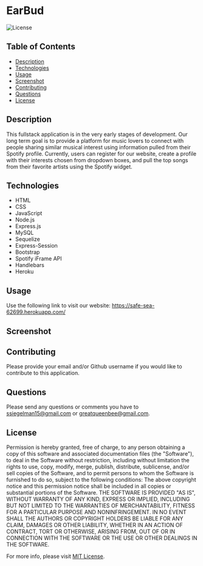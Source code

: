 # EarBud

![License](https://img.shields.io/badge/License-MIT-yellow.svg)

  ## Table of Contents
- [Description](#description)
- [Technologies](#technologies)
- [Usage](#usage)
- [Screenshot](#screenshot)
- [Contributing](#contributing)
- [Questions](#questions)
- [License](#license)

## Description

This fullstack application is in the very early stages of development. Our long term goal is to provide a platform for music lovers to connect with people sharing similar musical interest using information pulled from their Spotify profile. Currently, users can register for our website, create a profile with their interests chosen from dropdown boxes, and pull the top songs from their favorite artists using the Spotify widget.

## Technologies

- HTML
- CSS
- JavaScript
- Node.js
- Express.js
- MySQL
- Sequelize
- Express-Session
- Bootstrap
- Spotify iFrame API
- Handlebars
- Heroku

## Usage

Use the following link to visit our website: https://safe-sea-62699.herokuapp.com/

## Screenshot

## Contributing

Please provide your email and/or Github username if you would like to contribute to this application.

## Questions

Please send any questions or comments you have to ssiegelman15@gmail.com or greatqueenbee@gmail.com.

## License

Permission is hereby granted, free of charge, to any person obtaining a copy of this software and associated documentation files (the "Software"), to deal in the Software without restriction, including without limitation the rights to use, copy, modify, merge, publish, distribute, sublicense, and/or sell copies of the Software, and to permit persons to whom the Software is furnished to do so, subject to the following conditions: 
The above copyright notice and this permission notice shall be included in all copies or substantial portions of the Software. 
THE SOFTWARE IS PROVIDED "AS IS", WITHOUT WARRANTY OF ANY KIND, EXPRESS OR IMPLIED, INCLUDING BUT NOT LIMITED TO THE WARRANTIES OF MERCHANTABILITY, FITNESS FOR A PARTICULAR PURPOSE AND NONINFRINGEMENT. 
IN NO EVENT SHALL THE AUTHORS OR COPYRIGHT HOLDERS BE LIABLE FOR ANY CLAIM, DAMAGES OR OTHER LIABILITY, WHETHER IN AN ACTION OF CONTRACT, TORT OR OTHERWISE, ARISING FROM, OUT OF OR IN CONNECTION WITH THE SOFTWARE OR THE USE OR OTHER DEALINGS IN THE SOFTWARE. 


For more info, please visit [MIT License](https://choosealicense.com/licenses/mit/).

